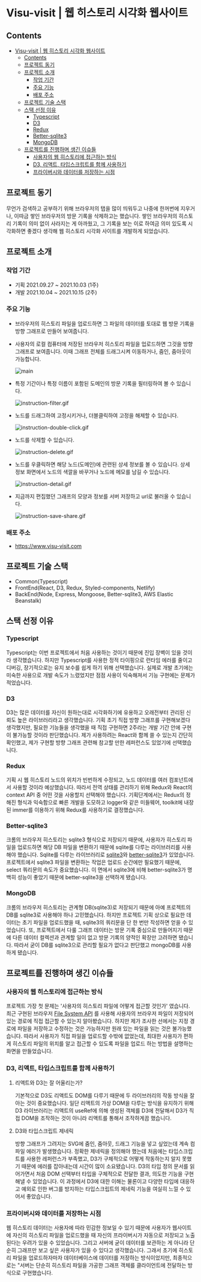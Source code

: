 # Visu-visit | 웹 히스토리 시각화 웹사이트

## Contents

- [Visu-visit | 웹 히스토리 시각화 웹사이트](#visu-visit--웹-히스토리-시각화-웹사이트)
  - [Contents](#contents)
  - [프로젝트 동기](#프로젝트-동기)
  - [프로젝트 소개](#프로젝트-소개)
    - [작업 기간](#작업-기간)
    - [주요 기능](#주요-기능)
    - [배포 주소](#배포-주소)
  - [프로젝트 기술 스택](#프로젝트-기술-스택)
  - [스택 선정 이유](#스택-선정-이유)
    - [Typescript](#typescript)
    - [D3](#d3)
    - [Redux](#redux)
    - [Better-sqlite3](#better-sqlite3)
    - [MongoDB](#mongodb)
  - [프로젝트를 진행하며 생긴 이슈들](#프로젝트를-진행하며-생긴-이슈들)
    - [사용자의 웹 히스토리에 접근하는 방식](#사용자의-웹-히스토리에-접근하는-방식)
    - [D3, 리액트, 타입스크립트를 함께 사용하기](#d3-리액트-타입스크립트를-함께-사용하기)
    - [프라이버시와 데이터를 저장하는 시점](#프라이버시와-데이터를-저장하는-시점)

## 프로젝트 동기

무언가 검색하고 공부하기 위해 브라우저의 탭을 많이 띄워두고 나중에 한꺼번에 지우거나, 이따금 쌓인 브라우저의 방문 기록을 삭제하고는 했습니다. 쌓인 브라우저의 히스토리 기록이 의미 없이 사라지는 게 아까웠고, 그 기록을 보는 이로 하여금 의미 있도록 시각화하면 좋겠다 생각해 웹 히스토리 시각화 사이트를 개발하게 되었습니다.

## 프로젝트 소개

### 작업 기간

- 기획 2021.09.27 ~ 2021.10.03 (1주)
- 개발 2021.10.04 ~ 2021.10.15 (2주)

### 주요 기능

- 브라우저의 히스토리 파일을 업로드하면 그 파일의 데이터를 토대로 웹 방문 기록을 방향 그래프로 만들어 보여줍니다.
- 사용자의 로컬 컴퓨터에 저장된 브라우저 히스토리 파일을 업로드하면 그것을 방향 그래프로 보여줍니다. 이때 그래프 전체를 드래그시켜 이동하거나, 줌인, 줌아웃이 가능합니다.
    
    ![main](https://s3.us-west-2.amazonaws.com/secure.notion-static.com/ca5a8a94-cd38-4892-a588-91841f3065a5/Untitled.png?X-Amz-Algorithm=AWS4-HMAC-SHA256&X-Amz-Credential=AKIAT73L2G45O3KS52Y5%2F20211102%2Fus-west-2%2Fs3%2Faws4_request&X-Amz-Date=20211102T130848Z&X-Amz-Expires=86400&X-Amz-Signature=12cf987de896373d3f2347830d07ca70fbb3b1586a37e73422bc4cf25c82c7ca&X-Amz-SignedHeaders=host&response-content-disposition=filename%20%3D%22Untitled.png%22)
    
- 특정 기간이나 특정 이름이 포함된 도메인의 방문 기록을 필터링하여 볼 수 있습니다.
    
    ![instruction-filter.gif](https://s3.us-west-2.amazonaws.com/secure.notion-static.com/8614af41-d332-4825-901a-b91b641686ca/instruction-filter.gif?X-Amz-Algorithm=AWS4-HMAC-SHA256&X-Amz-Credential=AKIAT73L2G45O3KS52Y5%2F20211102%2Fus-west-2%2Fs3%2Faws4_request&X-Amz-Date=20211102T130942Z&X-Amz-Expires=86400&X-Amz-Signature=9e81e669a8bac5c38974ec1648401759fe63d1d649ec7a69abfb9e61c4b44eaf&X-Amz-SignedHeaders=host&response-content-disposition=filename%20%3D%22instruction-filter.gif%22)
    
- 노드를 드래그하여 고정시키거나, 더블클릭하여 고정을 해제할 수 있습니다.
    
    ![instruction-double-click.gif](https://s3.us-west-2.amazonaws.com/secure.notion-static.com/e2ea215e-62e2-4e9d-b48d-00ce96cd0c49/instruction-double-click.gif?X-Amz-Algorithm=AWS4-HMAC-SHA256&X-Amz-Credential=AKIAT73L2G45O3KS52Y5%2F20211102%2Fus-west-2%2Fs3%2Faws4_request&X-Amz-Date=20211102T130954Z&X-Amz-Expires=86400&X-Amz-Signature=6ef3a436afb52924e7daab568cdf6a4dedc56f6b628ca85beea1ddc49ec3635c&X-Amz-SignedHeaders=host&response-content-disposition=filename%20%3D%22instruction-double-click.gif%22)
    
- 노드를 삭제할 수 있습니다.
    
    ![instruction-delete.gif](https://s3.us-west-2.amazonaws.com/secure.notion-static.com/9c4f199d-60b4-4dd3-9200-3625c82a9075/instruction-delete.gif?X-Amz-Algorithm=AWS4-HMAC-SHA256&X-Amz-Credential=AKIAT73L2G45O3KS52Y5%2F20211102%2Fus-west-2%2Fs3%2Faws4_request&X-Amz-Date=20211102T131009Z&X-Amz-Expires=86400&X-Amz-Signature=97903498e2c384a7664e0d86d1c0e0f38954a29e7167fa5d50871e65cea3ed9b&X-Amz-SignedHeaders=host&response-content-disposition=filename%20%3D%22instruction-delete.gif%22)
    
- 노드를 우클릭하면 해당 노드(도메인)에 관련된 상세 정보를 볼 수 있습니다. 상세 정보 화면에서 노드의 색깔을 바꾸거나 노드에 메모를 남길 수 있습니다.
    
    ![instruction-detail.gif](https://s3.us-west-2.amazonaws.com/secure.notion-static.com/c8a6e95d-7bea-4e71-a940-2ab3dcf9e68d/instruction-detail.gif?X-Amz-Algorithm=AWS4-HMAC-SHA256&X-Amz-Credential=AKIAT73L2G45O3KS52Y5%2F20211102%2Fus-west-2%2Fs3%2Faws4_request&X-Amz-Date=20211102T131020Z&X-Amz-Expires=86400&X-Amz-Signature=9e2a71073bfaff3852fccb47f3524b9ea6cfd4e7232f9f744fc2d387b0cbc324&X-Amz-SignedHeaders=host&response-content-disposition=filename%20%3D%22instruction-detail.gif%22)
    
- 지금까지 편집했던 그래프의 모양과 정보를 서버 저장하고 url로 불러올 수 있습니다.
    
    ![instruction-save-share.gif](https://s3.us-west-2.amazonaws.com/secure.notion-static.com/8e6bb971-3a87-46d0-9610-1d8e84bb9fbe/instruction-save-share.gif?X-Amz-Algorithm=AWS4-HMAC-SHA256&X-Amz-Credential=AKIAT73L2G45O3KS52Y5%2F20211102%2Fus-west-2%2Fs3%2Faws4_request&X-Amz-Date=20211102T131034Z&X-Amz-Expires=86400&X-Amz-Signature=b19ea99bce33663f70a50c6af01e40e9d853aaf6c6166503bb2b1be2b2b61954&X-Amz-SignedHeaders=host&response-content-disposition=filename%20%3D%22instruction-save-share.gif%22)


### 배포 주소

- https://www.visu-visit.com

## 프로젝트 기술 스택

- Common(Typescript)
- FrontEnd(React, D3, Redux, Styled-components, Netlify)
- BackEnd(Node, Express, Mongoose, Better-sqlite3, AWS Elastic Beanstalk)

## 스택 선정 이유

### Typescript

Typescript는 이번 프로젝트에서 처음 사용하는 것이기 때문에 진입 장벽이 있을 것이라 생각했습니다. 하지만 Typescript를 사용한 정적 타이핑으로 런타임 에러를 줄이고 디버깅, 장기적으로는 유지 보수를 쉽게 하기 위해 선택했습니다. 실제로 개발 초기에는 미숙한 사용으로 개발 속도가 느렸었지만 점점 사용이 익숙해져서 기능 구현에는 문제가 적었습니다.

### D3

D3는 많은 데이터를 자신이 원하는대로 시각화하기에 유용하고 오래전부터 관리된 신뢰도 높은 라이브러리라고 생각했습니다. 기획 초기 직접 방향 그래프를 구현해보겠다 생각했지만, 필요한 기능들을 생각했을 때 직접 구현하면 2주라는 개발 기간 안에 구현이 불가능할 것이라 판단했습니다. 제가 사용하려는 React와 함께 쓸 수 있는지 간단히 확인했고, 제가 구현할 방향 그래프 관련해 참고할 만한 레퍼런스도 있었기에 선택했습니다.

### Redux

기획 시 웹 히스토리 노드의 위치가 빈번하게 수정되고, 노드 데이터를 여러 컴포넌트에서 사용할 것이라 예상했습니다. 따라서 전역 상태를 관리하기 위해 Redux와 React의 context API 중 어떤 것을 사용할지 선택해야 했습니다. 기획단계에서는 Redux의 정해진 형식과 익숙함으로 빠른 개발을 도모하고 logger와 같은 미들웨어, toolkit에 내장된 immer를 이용하기 위해 Redux를 사용하기로 결정했습니다.

### Better-sqlite3

크롬의 브라우저 히스토리는 sqlite3 형식으로 저장되기 때문에, 사용자가 히스토리 파일을 업로드하면 해당 DB 파일을 변환하기 때문에 sqlite를 다루는 라이브러리를 사용해야 했습니다. Sqlite를 다루는 라이브러리로 [sqlite3](https://github.com/mapbox/node-sqlite3)와 [better-sqlite3](https://github.com/JoshuaWise/better-sqlite3)가 있었습니다. 프로젝트에서 sqlite3 파일을 변환하는 작업은 업로드 순간에만 필요했기 때문에, select 쿼리문의 속도가 중요했습니다. 이 면에서 sqlite3에 비해 better-sqlite3가 명백히 성능이 좋았기 때문에 better-sqlite3을 선택하게 됐습니다.

### MongoDB

크롬의 브라우저 히스토리는 관계형 DB(sqlite3)로 저장되기 때문에 아예 프로젝트의 DB를 sqlite3로 사용해야 하나 고민했습니다. 하지만 프로젝트 기획 상으로 필요한 데이터는 초기 파일을 업로드했을 때, sqlite3의 쿼리문을 단 한 번만 작성하면 얻을 수 있었습니다. 또, 프로젝트에서 다룰 그래프 데이터는 방문 기록 중심으로 만들어지기 때문에 다른 데이터 컬렉션과 관계할 일이 없고 방문 기록의 양적인 확장만 고려하면 됐습니다. 따라서 굳이 DB를 sqlite3으로 관리할 필요가 없다고 판단했고 mongoDB를 사용하게 됐습니다.

## 프로젝트를 진행하며 생긴 이슈들

### 사용자의 웹 히스토리에 접근하는 방식

프로젝트 가장 첫 문제는 '사용자의 히스토리 파일에 어떻게 접근할 것인가' 였습니다. 최근 구현된 브라우저 [File System API](https://developer.mozilla.org/en-US/docs/Web/API/File_System_Access_API) 를 사용해 사용자의 브라우저 파일이 저장되어 있는 경로에 직접 접근할 수 있는지 알아봤습니다. 하지만 제가 조사한 선에서는 지정 경로에 파일을 저장하고 수정하는 것은 가능하지만 원래 있는 파일을 읽는 것은 불가능했습니다. 따라서 사용자가 직접 파일을 업로드할 수밖에 없었는데, 최대한 사용자가 편하게 히스토리 파일의 위치를 알고 접근할 수 있도록 파일을 업로드 하는 방법을 설명하는 화면을 만들었습니다.

### D3, 리액트, 타입스크립트를 함께 사용하기

1. 리액트와 D3는 잘 어울리는가?
    
    기본적으로 D3도 리액트도 DOM를 다루기 때문에 두 라이브러리의 작동 방식을 잘 아는 것이 중요했습니다. 일단 리액트의 가상 DOM을 다루는 방식을 유지하기 위해 D3 라이브러리는 리액트의 useRef에 의해 생성된 객체를 D3에 전달해서 D3가 직접 DOM을 조작하는 것이 아니라 리액트를 통해서 조작하게끔 했습니다.
    
2. D3와 타입스크립트 제네릭
    
    방향 그래프가 그려지는 SVG에 줌인, 줌아웃, 드래그 기능을 넣고 싶었는데 계속 컴파일 에러가 발생했습니다. 정확한 제네릭을 정의해야 했는데 처음에는 타입스크립트를 사용한 레퍼런스가 부족했고, D3가 구체적으로 어떻게 작동하는지 알지 못했기 때문에 에러를 잡아내는데 시간이 많이 소요됐습니다. D3의 타입 정의 문서를 읽어가면서 처음 DOM 선택부터 타입을 구체적으로 전달한 결과, 의도한 기능을 구현해낼 수 있었습니다. 이 과정에서 D3에 대한 이해는 물론이고 다양한 타입에 대응하고 예외로 인한 버그를 방지하는 타입스크립트의 제네릭 기능을 여실히 느낄 수 있어서 좋았습니다.
    

### 프라이버시와 데이터를 저장하는 시점

웹 히스토리 데이터는 사용자에 따라 민감한 정보일 수 있기 때문에 사용자가 웹사이트에 자신의 히스토리 파일을 업로드했을 때 자신의 프라이버시가 자동으로 저장되고 노출된다는 우려가 있을 수 있었습니다. 그리고 서버에 굳이 데이터를 보관하는 게 아니라 단순히 그래프만 보고 싶은 사용자가 있을 수 있다고 생각했습니다. 그래서 초기에 히스토리 파일을 업로드하자마자 데이터베이스에 데이터를 저장하는 방식이었지만, 최종적으로는 "서버는 단순히 히스토리 파일을 가공한 그래프 객체를 클라이언트에 전달하는 방식으로 구현했습니다.
